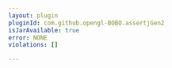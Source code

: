 ```yaml
---
layout: plugin
pluginId: com.github.opengl-BOBO.assertjGen2
isJarAvailable: true
error: NONE
violations: []

---
```

